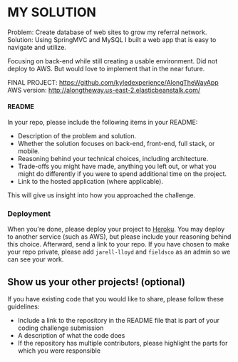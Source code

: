 # MY SOLUTION

Problem: Create database of web sites to grow my referral network.
Solution: Using SpringMVC and MySQL I built a web app that is easy to navigate and utilize.

Focusing on back-end while still creating a usable environment.
Did not deploy to AWS. But would love to implement that in the near future.

FINAL PROJECT: https://github.com/kyledexperience/AlongTheWayApp
AWS version: http://alongtheway.us-east-2.elasticbeanstalk.com/ 

#### README

In your repo, please include the following items in your README:

-	Description of the problem and solution.
-	Whether the solution focuses on back-end, front-end, full stack, or mobile.
-	Reasoning behind your technical choices, including architecture.
-	Trade-offs you might have made, anything you left out, or what you might do differently if you were to spend additional time on the project.
-	Link to the hosted application (where applicable).

This will give us insight into how you approached the challenge.

### Deployment

When you're done, please deploy your project to [Heroku](https://dashboard.heroku.com). You may deploy to another service (such as AWS), but please include your reasoning behind this choice. Afterward, send a link to your repo. If you have chosen to make your repo private, please add `jarell-lloyd` and `fieldsco` as an admin so we can see your work.

## Show us your other projects! (optional)

If you have existing code that you would like to share, please follow these guidelines:

-	Include a link to the repository in the README file that is part of your coding challenge submission
-	A description of what the code does
-	If the repository has multiple contributors, please highlight the parts for which you were responsible
